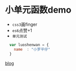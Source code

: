 # 小单元函数demo
* `css3`画finger
* `es6`点赞+1
* `单元测试`

```javascript
  var luoshenwan = {
    name  : "小罗平仔"
  }
```
[blog](http://www.baidu.com/)
